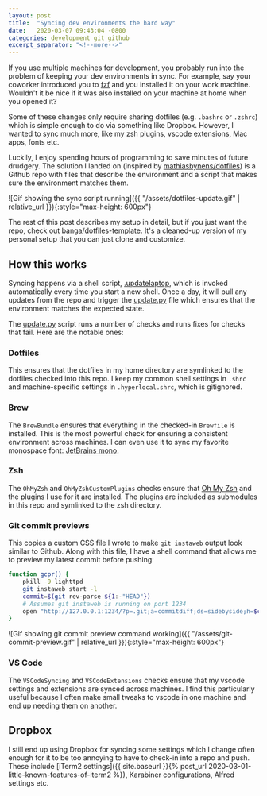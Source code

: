 ```yaml
---
layout: post
title:  "Syncing dev environments the hard way"
date:   2020-03-07 09:43:04 -0800
categories: development git github
excerpt_separator: "<!--more-->"
---
```

If you use multiple machines for development, you probably run into the problem of keeping your dev environments in sync. <!--more--> For example, say your coworker introduced you to [fzf](https://github.com/junegunn/fzf) and you installed it on your work machine. Wouldn't it be nice if it was also installed on your machine at home when you opened it?

Some of these changes only require sharing dotfiles (e.g. `.bashrc` or `.zshrc`) which is simple enough to do via something like Dropbox. However, I wanted to sync much more, like my zsh plugins, vscode extensions, Mac apps, fonts etc.

Luckily, I enjoy spending hours of programming to save minutes of future drudgery. The solution I landed on (inspired by [mathiasbynens/dotfiles](https://github.com/mathiasbynens/dotfiles)) is a Github repo with files that describe the environment and a script that makes sure the environment matches them.

![Gif showing the sync script running]({{ "/assets/dotfiles-update.gif" | relative_url }}){:style="max-height: 600px"}

The rest of this post describes my setup in detail, but if you just want the repo, check out [banga/dotfiles-template](https://github.com/banga/dotfiles-template). It's a cleaned-up version of my personal setup that you can just clone and customize.

## How this works

Syncing happens via a shell script, [.updatelaptop](https://github.com/banga/dotfiles-template/blob/master/.updatelaptop), which is invoked automatically every time you start a new shell. Once a day, it will pull any updates from the repo and trigger the [update.py](https://github.com/banga/dotfiles-template/blob/master/update.py) file which ensures that the environment matches the expected state.

The [update.py](https://github.com/banga/dotfiles-template/blob/master/update.py) script runs a number of checks and runs fixes for checks that fail. Here are the notable ones:

### Dotfiles

This ensures that the dotfiles in my home directory are symlinked to the dotfiles checked into this repo. I keep my common shell settings in `.shrc` and machine-specific settings in `.hyperlocal.shrc`, which is gitignored.

### Brew

The `BrewBundle` ensures that everything in the checked-in `Brewfile` is installed. This is the most powerful check for ensuring a consistent environment across machines. I can even use it to sync my favorite monospace font: [JetBrains mono](https://www.jetbrains.com/lp/mono/).

### Zsh

The `OhMyZsh` and `OhMyZshCustomPlugins` checks ensure that [Oh My Zsh](https://ohmyz.sh/) and the plugins I use for it are installed. The plugins are included as submodules in this repo and symlinked to the zsh directory.

### Git commit previews

This copies a custom CSS file I wrote to make `git instaweb` output look similar to Github. Along with this file, I have a shell command that allows me to preview my latest commit before pushing:

```sh
function gcpr() {
    pkill -9 lighttpd
    git instaweb start -l
    commit=$(git rev-parse ${1:-"HEAD"})
    # Assumes git instaweb is running on port 1234
    open "http://127.0.0.1:1234/?p=.git;a=commitdiff;ds=sidebyside;h=$commit"
}
```

![Gif showing git commit preview command working]({{ "/assets/git-commit-preview.gif" | relative_url }}){:style="max-height: 600px"}

### VS Code

The `VSCodeSyncing` and `VSCodeExtensions` checks ensure that my vscode settings and extensions are synced across machines. I find this particularly useful because I often make small tweaks to vscode in one machine and end up needing them on another.

## Dropbox

I still end up using Dropbox for syncing some settings which I change often enough for it to be too annoying to have to check-in into a repo and push. These include [iTerm2 settings]({{ site.baseurl }}{% post_url 2020-03-01-little-known-features-of-iterm2 %}), Karabiner configurations, Alfred settings etc.
